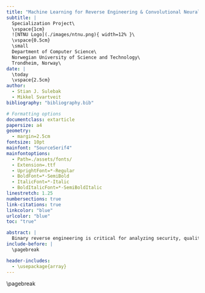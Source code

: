 ```yaml
---
title: "Machine Learning for Reverse Engineering & Convolutional Neural Networks for Binary Code Analysis: A Systematic Literature Review"
subtitle: |
  Specialization Project\
  \vspace{1cm}
  ![NTNU Logo](./images/ntnu.png){ width=12% }\
  \vspace{0.5cm}
  \small
  Department of Computer Science\
  Norwegian University of Science and Technology\
  Trondheim, Norway\
date: |
  \today
  \vspace{2.5cm}
author:
  - Stian J. Sulebak
  - Mikkel Svartveit
bibliography: "bibliography.bib"

# Formatting options
documentclass: extarticle
papersize: a4
geometry:
  - margin=2.5cm
fontsize: 10pt
mainfont: "SourceSerif4"
mainfontoptions:
  - Path=./assets/fonts/
  - Extension=.ttf
  - UprightFont=*-Regular
  - BoldFont=*-SemiBold
  - ItalicFont=*-Italic
  - BoldItalicFont=*-SemiBoldItalic
linestretch: 1.25
numbersections: true
link-citations: true
linkcolor: "blue"
urlcolor: "blue"
toc: "true"

abstract: |
  Binary reverse engineering is critical for analyzing security, quality, and compatibility of compiled programs. The increased demand of IoT devices leads to new challenges for reverse engineers, as embedded systems often use custom instruction set architectures (ISA). This systematic literature review examines two key areas in software reverse engineering: machine learning approaches for ISA detection and convolutional neural networks (CNN) for binary code analysis. Through a structured review of 26 primary studies, we analyze how machine learning techniques have been applied to classify ISA features and how CNNs have been used for analyzing raw binary code. Our findings reveal that current machine learning approaches for ISA detection predominantly employ traditional models not based on deep learning. They achieve high accuracy in classifying known architectures, but face limitations in distinguishing similar architectures and handling non-code sections of the binary file. For CNN applications to binary code, we find strong evidence of effectiveness particularly in malware classification, with accuracies exceeding 99% on standard datasets without requiring manual feature engineering. However, CNN applications beyond malware detection remain limited. The review identifies significant research gaps, particularly in developing architecture-agnostic methods capable of identifying specific ISA features rather than classifying known architectures. We conclude that while current machine learning methods show promise, future research should focus on leveraging CNN's automatic feature learning capabilities while reducing reliance on binary format metadata.
include-before: |
  \pagebreak

header-includes:
  - \usepackage{array}
---
```


\pagebreak
